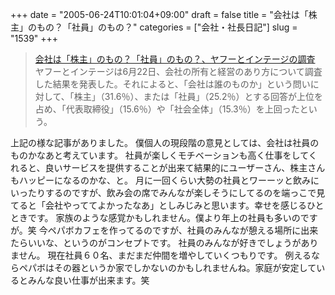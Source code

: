 +++
date = "2005-06-24T10:01:04+09:00"
draft = false
title = "会社は「株主」のもの？「社員」のもの？"
categories = ["会社・社長日記"]
slug = "1539"
+++

<blockquote><a href="http://nikkeibp.jp/wcs/leaf/CID/onair/jp/biz/382127" target="_blank">会社は「株主」のもの？「社員」のもの？、ヤフーとインテージの調査</a>
ヤフーとインテージは6月22日、会社の所有と経営のあり方について調査した結果を発表した。それによると、「会社は誰のものか」という問いに対して、「株主」（31.6％）、または「社員」（25.2％）とする回答が上位を占め、「代表取締役」（15.6％）や「社会全体」（15.3％）を上回ったという。</blockquote>
上記の様な記事がありました。
僕個人の現段階の意見としては、会社は社員のものかなあと考えています。
社員が楽しくモチベーションも高く仕事をしてくれると、良いサービスを提供することが出来て結果的にユーザーさん、株主さんもハッピーになるのかな、と。
月に一回くらい大勢の社員とワーーッと飲みにいったりするのですが、飲み会の席でみんなが楽しそうにしてるのを端っこで見てると「会社やっててよかったなあ」としみじみと思います。幸せを感じるひとときです。
家族のような感覚かもしれません。僕より年上の社員も多いのですが。笑
今ペパボカフェを作ってるのですが、社員のみんなが憩える場所に出来たらいいな、というのがコンセプトです。
社員のみんなが好きでしょうがありません。
現在社員６０名、まだまだ仲間を増やしていくつもりです。
例えるならペパボはその器というか家でしかないのかもしれませんね。家庭が安定しているとみんな良い仕事が出来ます。笑
